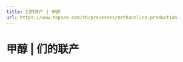 ```yaml
---
title: 们的联产 | 甲醇
url: https://www.topsoe.com/zh/processes/methanol/co-production
---
```


# 甲醇 | 们的联产